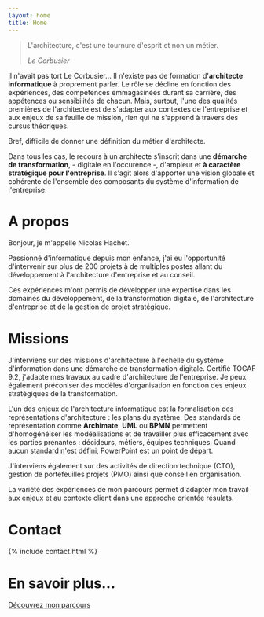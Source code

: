 ```yaml
---
layout: home
title: Home
---
```


> L'architecture, c'est une tournure d'esprit et non un métier. 
> 
> _Le Corbusier_


Il n'avait pas tort Le Corbusier... Il n'existe pas de formation d'**architecte informatique** à proprement parler. 
Le rôle se décline en fonction des expériences, des compétences emmagasinées durant sa carrière, des appétences ou sensibilités de chacun. Mais, surtout, l'une des qualités premières de l'architecte est de s'adapter aux contextes de l'entreprise et aux enjeux de sa feuille de mission, rien qui ne s'apprend à travers des cursus théoriques.

Bref, difficile de donner une définition du métier d'architecte. 

Dans tous les cas, le recours à un architecte s'inscrit dans une **démarche de transformation**, - digitale en l'occurence -, d'ampleur et **à caractère stratégique pour l'entreprise**. Il s'agit alors d'apporter une vision globale et cohérente de l'ensemble des composants du système d'information de l'entreprise.

# A propos 

Bonjour, je m'appelle Nicolas Hachet. 

Passionné d'informatique depuis mon enfance, j'ai eu l'opportunité d'intervenir sur plus de 200 projets à de multiples postes allant du développement à l'architecture d'entreprise et au conseil. 

Ces expériences m'ont permis de développer une expertise dans les domaines du développement, de la transformation digitale, de l'architecture d'entreprise et de la gestion de projet stratégique.

# Missions

J'interviens sur des missions d'architecture à l'échelle du système d'information dans une démarche de transformation digitale. Certifié TOGAF 9.2, j'adapte mes travaux au cadre d'architecture de l'entreprise. Je peux également préconiser des modèles d'organisation en fonction des enjeux stratégiques de la transformation. 

L'un des enjeux de l'architecture informatique est la formalisation des représentations d'architecture : les plans du système. Des standards de représentation comme **Archimate**, **UML** ou **BPMN** permettent d'homogénéiser les modéalisations et de travailler plus efficacement avec les parties prenantes : décideurs, métiers, équipes techniques. Quand aucun standard n'est défini, PowerPoint est un point de départ. 

J'interviens également sur des activités de direction technique (CTO), gestion de portefeuilles projets (PMO) ainsi que conseil en organisation.

La variété des expériences de mon parcours permet d'adapter mon travail aux enjeux et au contexte client dans une approche orientée résulats.

# Contact

{% include contact.html %}

# En savoir plus... 
[Découvrez mon parcours](./parcours)
